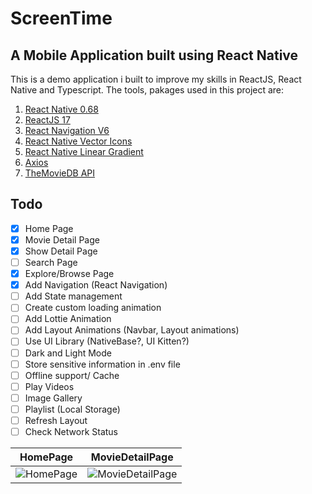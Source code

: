 # ScreenTime

## A Mobile Application built using React Native

This is a demo application i built to improve my skills in ReactJS, React Native and Typescript.
The tools, pakages used in this project are:
1. [React Native 0.68](https://reactnative.dev/)
2. [ReactJS 17](https://reactjs.org/)
3. [React Navigation V6](https://reactnavigation.org/)
4. [React Native Vector Icons](https://github.com/oblador/react-native-vector-icons)
5. [React Native Linear Gradient](https://github.com/react-native-linear-gradient/react-native-linear-gradient)
6. [Axios](https://github.com/axios/axios)
7. [TheMovieDB API](https://developers.themoviedb.org/3)

## Todo
- [x] Home Page
- [x] Movie Detail Page
- [x] Show Detail Page
- [ ] Search Page
- [x] Explore/Browse Page
- [x] Add Navigation (React Navigation)
- [ ] Add State management
- [ ] Create custom loading animation
- [ ] Add Lottie Animation
- [ ] Add Layout Animations (Navbar, Layout animations)
- [ ] Use UI Library (NativeBase?, UI Kitten?)
- [ ] Dark and Light Mode
- [ ] Store sensitive information in .env file
- [ ] Offline support/ Cache
- [ ] Play Videos
- [ ] Image Gallery
- [ ] Playlist (Local Storage)
- [ ] Refresh Layout
- [ ] Check Network Status

| HomePage  |MovieDetailPage|
| ------------- | ------------- |
| ![HomePage](https://github.com/NigellRudge/ScreenTime/blob/main/src/assets/Simulator%20Screen%20Recording%20-%20iPhone%2013%20-%202022-07-03%20at%2013.55.39.gif)  | ![MovieDetailPage](https://github.com/NigellRudge/ScreenTime/blob/main/src/assets/Simulator%20Screen%20Recording%20-%20iPhone%2013%20-%202022-07-03%20at%2013.57.12.gif)  |

